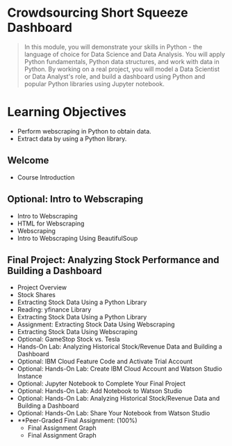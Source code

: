# Crowdsourcing Short Squeeze Dashboard
> In this module, you will demonstrate your skills in Python - the language of choice for Data Science and Data Analysis. You will apply Python fundamentals, Python data structures, and work with data in Python. By working on a real project, you will model a Data Scientist or Data Analyst's role, and build a dashboard using Python and popular Python libraries using Jupyter notebook.
# Learning Objectives
- Perform webscraping in Python to obtain data.
- Extract data by using a Python library.
## Welcome
- Course Introduction
## Optional: Intro to Webscraping
- Intro to Webscraping
- HTML for Webscraping
- Webscraping
- Intro to Webscraping Using BeautifulSoup
## Final Project: Analyzing Stock Performance and Building a Dashboard
- Project Overview
- Stock Shares
- Extracting Stock Data Using a Python Library
- Reading: yfinance Library
- Extracting Stock Data Using a Python Library
- Assignment: Extracting Stock Data Using Webscraping
- Extracting Stock Data Using Webscraping
- Optional: GameStop Stock vs. Tesla
- Hands-On Lab: Analyzing Historical Stock/Revenue Data and Building a Dashboard
- Optional: IBM Cloud Feature Code and Activate Trial Account
- Optional: Hands-On Lab: Create IBM Cloud Account and Watson Studio Instance
- Optional: Jupyter Notebook to Complete Your Final Project
- Optional: Hands-On Lab: Add Notebook to Watson Studio
- Optional: Hands-On Lab: Analyzing Historical Stock/Revenue Data and Building a Dashboard
- Optional: Hands-On Lab: Share Your Notebook from Watson Studio
- **Peer-Graded Final Assignment: (100%)
    - Final Assignment Graph
    - Final Assignment Graph
